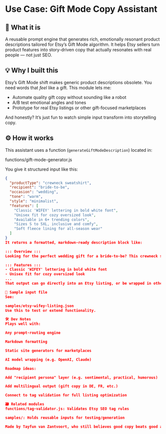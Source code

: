 # Use Case: Gift Mode Copy Assistant

## 🎯 What it is

A reusable prompt engine that generates rich, emotionally resonant product descriptions tailored for Etsy’s Gift Mode algorithm. It helps Etsy sellers turn product features into story-driven copy that actually resonates with real people — not just SEO.

## 💡 Why I built this

Etsy’s Gift Mode shift makes generic product descriptions obsolete. You need words that *feel* like a gift. This module lets me:
- Automate quality gift copy without sounding like a robot
- A/B test emotional angles and tones
- Prototype for real Etsy listings or other gift-focused marketplaces

And honestly? It’s just fun to watch simple input transform into storytelling copy.

## ⚙️ How it works

This assistant uses a function (`generateGiftModeDescription`) located in:

functions/gift-mode-generator.js

You give it structured input like this:

```json
{
  "productType": "crewneck sweatshirt",
  "recipient": "bride-to-be",
  "occasion": "wedding",
  "tone": "warm",
  "style": "minimalist",
  "features": [
    "Classic 'WIFEY' lettering in bold white font",
    "Unisex fit for cozy oversized look",
    "Available in 6+ trending colors",
    "Sizes S to 5XL, inclusive and comfy",
    "Soft fleece lining for all-season wear"
  ]
}
It returns a formatted, markdown-ready description block like:

::: Overview :::
Looking for the perfect wedding gift for a bride-to-be? This crewneck sweatshirt is designed with care to make that special moment unforgettable...

::: Features :::
- Classic 'WIFEY' lettering in bold white font
- Unisex fit for cozy oversized look
...
That output can go directly into an Etsy listing, or be wrapped in other tooling.

🧪 Sample input file
See:

samples/etsy-wifey-listing.json
Use this to test or extend functionality.

🛠️ Dev Notes
Plays well with:

Any prompt-routing engine

Markdown formatting

Static site generators for marketplaces

AI model wrapping (e.g. OpenAI, Claude)

Roadmap ideas:

Add "recipient persona" layer (e.g. sentimental, practical, humorous)

Add multilingual output (gift copy in DE, FR, etc.)

Connect to tag validation for full listing optimization

🗃️ Related modules
functions/tag-validator.js: Validates Etsy SEO tag rules

samples/: Holds reusable inputs for testing/generation

Made by Tayfun van Zantvoort, who still believes good copy beats good ads.
